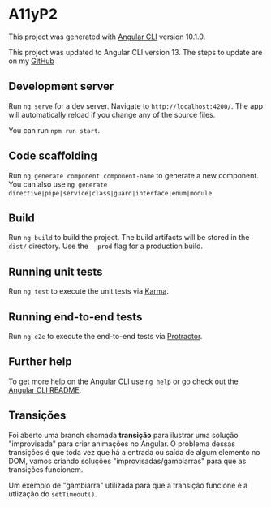 # A11yP2

This project was generated with [Angular CLI](https://github.com/angular/angular-cli) version 10.1.0.

This project was updated to Angular CLI version 13. The steps to update are on my [GitHub](https://github.com/eusoudavi/design_acessibilidade_angular)

## Development server

Run `ng serve` for a dev server. Navigate to `http://localhost:4200/`. The app will automatically reload if you change any of the source files.

You can run `npm run start`.

## Code scaffolding

Run `ng generate component component-name` to generate a new component. You can also use `ng generate directive|pipe|service|class|guard|interface|enum|module`.

## Build

Run `ng build` to build the project. The build artifacts will be stored in the `dist/` directory. Use the `--prod` flag for a production build.

## Running unit tests

Run `ng test` to execute the unit tests via [Karma](https://karma-runner.github.io).

## Running end-to-end tests

Run `ng e2e` to execute the end-to-end tests via [Protractor](http://www.protractortest.org/).

## Further help

To get more help on the Angular CLI use `ng help` or go check out the [Angular CLI README](https://github.com/angular/angular-cli/blob/master/README.md).


## Transições

Foi aberto uma branch chamada **transição** para ilustrar uma solução "improvisada" para criar animações no Angular.
O problema dessas transições é que toda vez que há a entrada ou saída de algum elemento no DOM, vamos criando soluções "improvisadas/gambiarras" para que as transições funcionem.

Um exemplo de "gambiarra" utilizada para que a transição funcione é a utlização do `setTimeout()`.
